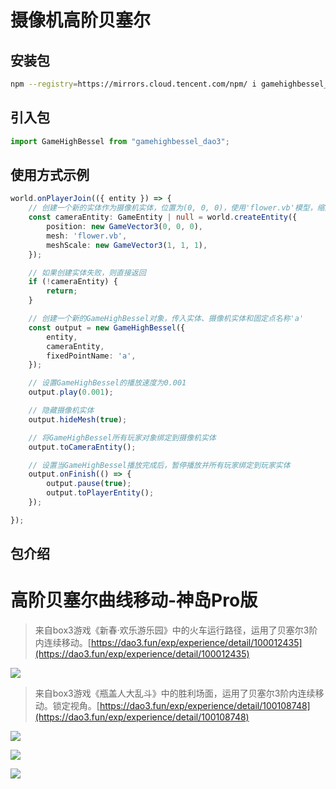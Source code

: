 # 摄像机高阶贝塞尔

## 安装包
```bash
npm --registry=https://mirrors.cloud.tencent.com/npm/ i gamehighbessel_dao3
```

## 引入包

```typescript
import GameHighBessel from "gamehighbessel_dao3"; 
```

## 使用方式示例
```typescript
world.onPlayerJoin(({ entity }) => {
    // 创建一个新的实体作为摄像机实体，位置为(0, 0, 0)，使用'flower.vb'模型，缩放比例为(1, 1, 1)
    const cameraEntity: GameEntity | null = world.createEntity({
        position: new GameVector3(0, 0, 0),
        mesh: 'flower.vb',
        meshScale: new GameVector3(1, 1, 1),
    });

    // 如果创建实体失败，则直接返回
    if (!cameraEntity) {
        return;
    }

    // 创建一个新的GameHighBessel对象，传入实体、摄像机实体和固定点名称'a'
    const output = new GameHighBessel({
        entity,
        cameraEntity,
        fixedPointName: 'a',
    });

    // 设置GameHighBessel的播放速度为0.001
    output.play(0.001);

    // 隐藏摄像机实体
    output.hideMesh(true);

    // 将GameHighBessel所有玩家对象绑定到摄像机实体
    output.toCameraEntity();

    // 设置当GameHighBessel播放完成后，暂停播放并所有玩家绑定到玩家实体
    output.onFinish(() => {
        output.pause(true);
        output.toPlayerEntity();
    });

});
```

## 包介绍

# 高阶贝塞尔曲线移动-神岛Pro版

>来自box3游戏《新春·欢乐游乐园》中的火车运行路径，运用了贝塞尔3阶内连续移动。[https://dao3.fun/exp/experience/detail/100012435](https://dao3.fun/exp/experience/detail/100012435)


![](https://static.codemao.cn/pickduck/Hkh0XuvWkx.gif?hash=lm78J0LS8CUIYMHZDEuyLx-7CMLQ)


>来自box3游戏《瓶盖人大乱斗》中的胜利场面，运用了贝塞尔3阶内连续移动。锁定视角。[https://dao3.fun/exp/experience/detail/100108748](https://dao3.fun/exp/experience/detail/100108748)


![](https://static.codemao.cn/pickduck/HyMx4dvbyx.gif?hash=lg9KArMwdfxvjKmGEpH1akLVqtTN)

![](https://static.codemao.cn/pickduck/SyWfEdwbke.gif?hash=ljTs4HwUvh9Efg8bS8IYd-SrQlLJ)

![](https://static.codemao.cn/pickduck/HJ974uPWkl.gif?hash=ltaGwWNW1HTCAem8VEW55gOcqc3U)
